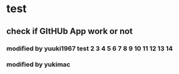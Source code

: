 # test
## check if GItHUb App work or not
### modified by yuuki1967 test 2 3 4 5 6 7 8 9 10 11 12 13 14
  
### modified by yukimac
